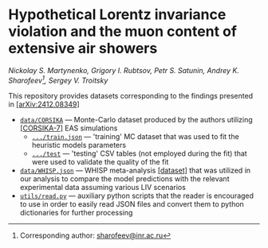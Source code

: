 # Hypothetical Lorentz invariance violation and the muon content of extensive air showers
*Nickolay S. Martynenko, Grigory I. Rubtsov, Petr S. Satunin, Andrey K. Sharofeev[^mail], Sergey V. Troitsky*

This repository provides datasets corresponding to the findings presented in [[arXiv:2412.08349]][0]

- [`data/CORSIKA`](data/CORSIKA) — Monte-Carlo dataset produced by the authors utilizing [[CORSIKA-7]][2] EAS simulations
    - [`.../train.json`](data/CORSIKA/train.json) — 'training' MC dataset that was used to fit the heuristic models parameters
    - [`.../test`](data/CORSIKA/test) — 'testing' CSV tables (not employed during the fit) that were used to validate the quality of the fit
- [`data/WHISP.json`](data/WHISP.json) — WHISP meta-analysis [[dataset]][1] that was utilized in our analysis to compare the model predictions with the relevant experimental data assuming various LIV scenarios
- [`utils/read.py`](utils/read.py) — auxiliary python scripts that the reader is encouraged to use in order to easily read JSON files and convert them to python dictionaries for further processing


[0]: <https://arxiv.org/abs/2412.08349> "Nickolay S. Martynenko, Grigory I. Rubtsov, Petr S. Satunin, Andrey K. Sharofeev, Sergey V. Troitsky, 'Hypothetical Lorentz invariance violation and the muon content of extensive air showers' (2024) e-print: arXiv:2412.08349"
[1]: <https://pos.sissa.it/444/466> "J. C. Arteaga Velazquez, 'A report by the WHISP working group on the combined analysis of muon data at cosmic-ray energies above&nbsp;1&nbsp;PeV', PoS ICRC2023, 466 (2023)"
[2]: <https://www.iap.kit.edu/corsika/70.php> "CORSIKA: A Monte Carlo Code to Simulate Extensive Air Showers"

[^mail]: Corresponding author: <a href="mailto:sharofeev@inr.ac.ru?subject=arXiv:2412.08349">sharofeev@inr.ac.ru</a>
